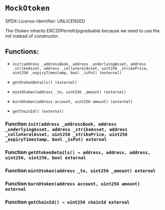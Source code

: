 # `MockOtoken`

SPDX-License-Identifier: UNLICENSED

The Otoken inherits ERC20PermitUpgradeable because we need to use the init instead of constructor.

## Functions:

- `init(address _addressBook, address _underlyingAsset, address _strikeAsset, address _collateralAsset, uint256 _strikePrice, uint256 _expiryTimestamp, bool _isPut) (external)`

- `getOtokenDetails() (external)`

- `mintOtoken(address _to, uint256 _amount) (external)`

- `burnOtoken(address account, uint256 amount) (external)`

- `getChainId() (external)`

### Function `init(address _addressBook, address _underlyingAsset, address _strikeAsset, address _collateralAsset, uint256 _strikePrice, uint256 _expiryTimestamp, bool _isPut) external`

### Function `getOtokenDetails() → address, address, address, uint256, uint256, bool external`

### Function `mintOtoken(address _to, uint256 _amount) external`

### Function `burnOtoken(address account, uint256 amount) external`

### Function `getChainId() → uint256 chainId external`
